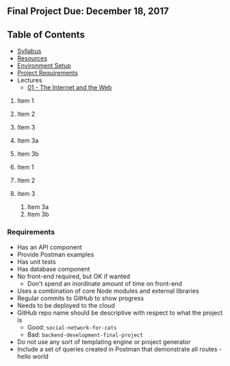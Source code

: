 ## Final Project Due: December 18, 2017

## Table of Contents

- [Syllabus](syllabus.md)
- [Resources](resources.md)
- [Environment Setup](environment.md)
- [Project Requirements](finalproject.md)
- Lectures
  - [01 - The Internet and the Web](/lectures/01-the-internet-and-the-web/README.md)

1. Item 1
1. Item 2
1. Item 3
  1. Item 3a
  1. Item 3b

  1. Item 1
  1. Item 2
  1. Item 3
     1. Item 3a
     1. Item 3b

### Requirements

- Has an API component
- Provide Postman examples
- Has unit tests
- Has database component
- No front-end required, but OK if wanted
  - Don't spend an inordinate amount of time on front-end
- Uses a combination of core Node modules and external libraries
- Regular commits to GitHub to show progress
- Needs to be deployed to the cloud
- GitHub repo name should be descriptive with respect to what the project is
  - Good: `social-network-for-cats`
  - Bad: `backend-development-final-project`
- Do not use any sort of templating engine or project generator
- Include a set of queries created in Postman that demonstrate all routes
-hello world
